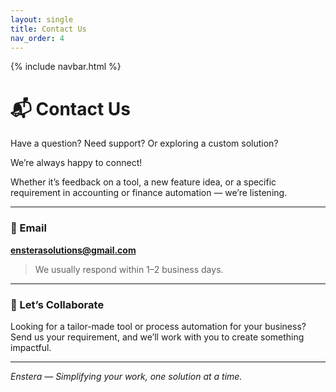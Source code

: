 ```yaml
---
layout: single
title: Contact Us
nav_order: 4
---
```

{% include navbar.html %}

# 📬 Contact Us

Have a question? Need support? Or exploring a custom solution?

We’re always happy to connect!

Whether it’s feedback on a tool, a new feature idea, or a specific requirement in accounting or finance automation — we’re listening.

---

### 📧 Email

**ensterasolutions@gmail.com**

> We usually respond within 1–2 business days.

---

### 🤝 Let’s Collaborate

Looking for a tailor-made tool or process automation for your business?  
Send us your requirement, and we’ll work with you to create something impactful.

---

*Enstera — Simplifying your work, one solution at a time.*
